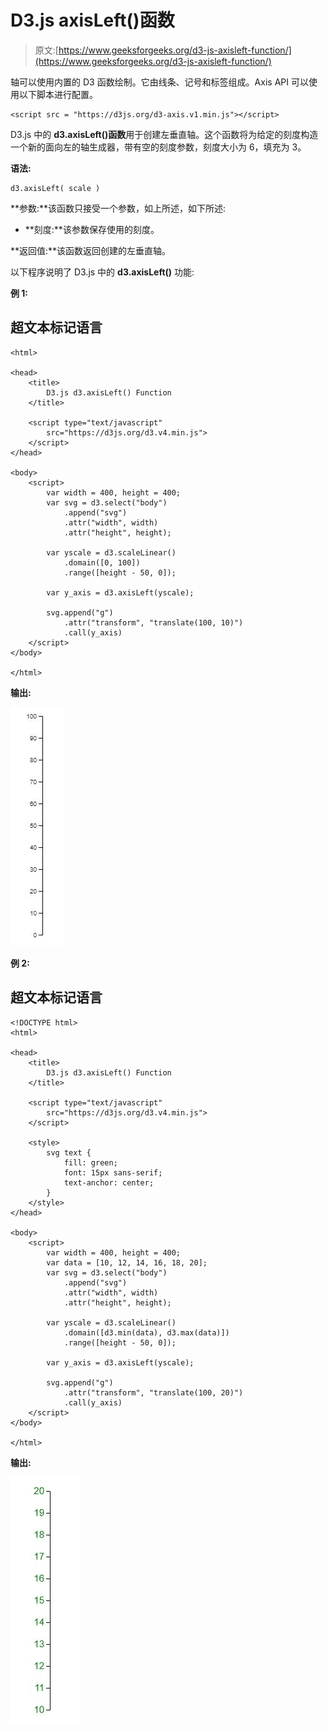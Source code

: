 # D3.js axisLeft()函数

> 原文:[https://www.geeksforgeeks.org/d3-js-axisleft-function/](https://www.geeksforgeeks.org/d3-js-axisleft-function/)

轴可以使用内置的 D3 函数绘制。它由线条、记号和标签组成。Axis API 可以使用以下脚本进行配置。

```
<script src = "https://d3js.org/d3-axis.v1.min.js"></script>

```

D3.js 中的 **d3.axisLeft()函数**用于创建左垂直轴。这个函数将为给定的刻度构造一个新的面向左的轴生成器，带有空的刻度参数，刻度大小为 6，填充为 3。

**语法:**

```
d3.axisLeft( scale )

```

**参数:**该函数只接受一个参数，如上所述，如下所述:

*   **刻度:**该参数保存使用的刻度。

**返回值:**该函数返回创建的左垂直轴。

以下程序说明了 D3.js 中的 **d3.axisLeft()** 功能:

**例 1:**

## 超文本标记语言

```
<html>

<head>
    <title>
        D3.js d3.axisLeft() Function
    </title>

    <script type="text/javascript" 
        src="https://d3js.org/d3.v4.min.js">
    </script>
</head>

<body>
    <script>
        var width = 400, height = 400;
        var svg = d3.select("body")
            .append("svg")
            .attr("width", width)
            .attr("height", height);

        var yscale = d3.scaleLinear()
            .domain([0, 100])
            .range([height - 50, 0]);

        var y_axis = d3.axisLeft(yscale);

        svg.append("g")
            .attr("transform", "translate(100, 10)")
            .call(y_axis)
    </script>
</body>

</html>
```

**输出:**

![](img/639eeb6d782ed8114db2f798d8d2ac63.png)

**例 2:**

## 超文本标记语言

```
<!DOCTYPE html>
<html>

<head>
    <title>
        D3.js d3.axisLeft() Function
    </title>

    <script type="text/javascript" 
        src="https://d3js.org/d3.v4.min.js">
    </script>

    <style>
        svg text {
            fill: green;
            font: 15px sans-serif;
            text-anchor: center;
        }
    </style>
</head>

<body>
    <script>
        var width = 400, height = 400;
        var data = [10, 12, 14, 16, 18, 20];
        var svg = d3.select("body")
            .append("svg")
            .attr("width", width)
            .attr("height", height);

        var yscale = d3.scaleLinear()
            .domain([d3.min(data), d3.max(data)])
            .range([height - 50, 0]);

        var y_axis = d3.axisLeft(yscale);

        svg.append("g")
            .attr("transform", "translate(100, 20)")
            .call(y_axis)
    </script>
</body>

</html>
```

**输出:**

![](img/b60359ac4b900391c33dacf7b4a18099.png)